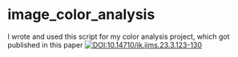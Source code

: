 # image_color_analysis
I wrote and used this script for my color analysis project, which got published in this paper 
[![DOI:10.14710/ik.ijms.23.3.123-130](http://img.shields.io/badge/DOI-10.14710/ik.ijms.23.3.123-130-B31B1B.svg)](https://doi.org/10.14710/ik.ijms.23.3.123-130)



